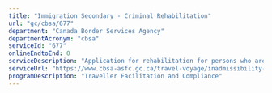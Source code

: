 ```yaml
---
title: "Immigration Secondary - Criminal Rehabilitation"
url: "gc/cbsa/677"
department: "Canada Border Services Agency"
departmentAcronym: "cbsa"
serviceId: "677"
onlineEndtoEnd: 0
serviceDescription: "Application for rehabilitation for persons who are inadmissible to Canada."
serviceUrl: "https://www.cbsa-asfc.gc.ca/travel-voyage/inadmissibility-interdiction-eng.html"
programDescription: "Traveller Facilitation and Compliance"
---
```

